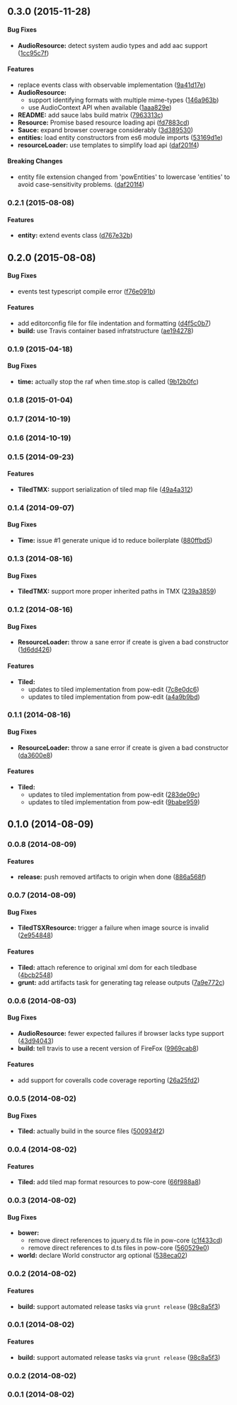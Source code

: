 <a name="0.3.0"></a>
## 0.3.0 (2015-11-28)


#### Bug Fixes

* **AudioResource:** detect system audio types and add aac support ([1cc95c7f](http://github.com/justindujardin/pow-core/commit/1cc95c7f0d906b8ec46ca56f71e4a1552637a720))


#### Features

* replace events class with observable implementation ([9a41d17e](http://github.com/justindujardin/pow-core/commit/9a41d17e6204ea0b727275bf765b1a63e81ecbe3))
* **AudioResource:**
  * support identifying formats with multiple mime-types ([146a963b](http://github.com/justindujardin/pow-core/commit/146a963b6845e9a29452375443d73c4ddee5a3a1))
  * use AudioContext API when available ([1aaa829e](http://github.com/justindujardin/pow-core/commit/1aaa829e918fb5e56f91969d723c61d35efe480a))
* **README:** add sauce labs build matrix ([7963313c](http://github.com/justindujardin/pow-core/commit/7963313c59135beb90f7b292d354b19e9fb94527))
* **Resource:** Promise based resource loading api ([fd7883cd](http://github.com/justindujardin/pow-core/commit/fd7883cd058d04d063eed097cd161414b877e14d))
* **Sauce:** expand browser coverage considerably ([3d389530](http://github.com/justindujardin/pow-core/commit/3d38953056d645b3bf68a2ed51a6db631f8c27c9))
* **entities:** load entity constructors from es6 module imports ([53169d1e](http://github.com/justindujardin/pow-core/commit/53169d1e4eb61d08aa7d7917ae9d63f6ef16bd2a))
* **resourceLoader:** use templates to simplify load api ([daf201f4](http://github.com/justindujardin/pow-core/commit/daf201f44864231978b87f03c1359670847af947))


#### Breaking Changes

* entity file extension changed from 'powEntities' to lowercase 'entities' to avoid case-sensitivity problems.
 ([daf201f4](http://github.com/justindujardin/pow-core/commit/daf201f44864231978b87f03c1359670847af947))


<a name="0.2.1"></a>
### 0.2.1 (2015-08-08)


#### Features

* **entity:** extend events class ([d767e32b](http://github.com/justindujardin/pow-core/commit/d767e32b013e661a097c7e99c9a460c89b90efef))


<a name="0.2.0"></a>
## 0.2.0 (2015-08-08)


#### Bug Fixes

* events test typescript compile error ([f76e091b](http://github.com/justindujardin/pow-core/commit/f76e091bd787678d8ddcbc6dd7267bdb6629bbaf))


#### Features

* add editorconfig file for file indentation and formatting ([d4f5c0b7](http://github.com/justindujardin/pow-core/commit/d4f5c0b76f0931d1eb628b5311a77b948a1df88e))
* **build:** use Travis container based infratstructure ([ae194278](http://github.com/justindujardin/pow-core/commit/ae1942785f16aca42bf06f87d1e6a1fcc27059db))


<a name="0.1.9"></a>
### 0.1.9 (2015-04-18)


#### Bug Fixes

* **time:** actually stop the raf when time.stop is called ([9b12b0fc](http://github.com/justindujardin/pow-core/commit/9b12b0fc513f55d682678fa21c7f2ef88c36d264))


<a name="0.1.8"></a>
### 0.1.8 (2015-01-04)


<a name="0.1.7"></a>
### 0.1.7 (2014-10-19)


<a name="0.1.6"></a>
### 0.1.6 (2014-10-19)


<a name="0.1.5"></a>
### 0.1.5 (2014-09-23)


#### Features

* **TiledTMX:** support serialization of tiled map file ([49a4a312](http://github.com/justindujardin/pow-core/commit/49a4a3125918f5486537b609b53f4e271142d9d0))


<a name="0.1.4"></a>
### 0.1.4 (2014-09-07)


#### Bug Fixes

* **Time:** issue #1 generate unique id to reduce boilerplate ([880ffbd5](http://github.com/justindujardin/pow-core/commit/880ffbd5634e3a19ea719ea7710bb6fc7763f9ad))


<a name="0.1.3"></a>
### 0.1.3 (2014-08-16)


#### Bug Fixes

* **TiledTMX:** support more proper inherited paths in TMX ([239a3859](http://github.com/justindujardin/pow-core/commit/239a3859a544e565b6a7abe1b564833326e095d1))


<a name="0.1.2"></a>
### 0.1.2 (2014-08-16)


#### Bug Fixes

* **ResourceLoader:** throw a sane error if create is given a bad constructor ([1d6dd426](http://github.com/justindujardin/pow-core/commit/1d6dd4261df6726d2c5bf5455b39dba383128a73))


#### Features

* **Tiled:**
  * updates to tiled implementation from pow-edit ([7c8e0dc6](http://github.com/justindujardin/pow-core/commit/7c8e0dc6bf7f7264362eb98a650bb06cdc04c31c))
  * updates to tiled implementation from pow-edit ([a4a9b9bd](http://github.com/justindujardin/pow-core/commit/a4a9b9bd04e56574323b08cd5913fdd56e1f2c1b))


<a name="0.1.1"></a>
### 0.1.1 (2014-08-16)


#### Bug Fixes

* **ResourceLoader:** throw a sane error if create is given a bad constructor ([da3600e8](http://github.com/justindujardin/pow-core/commit/da3600e82cbba1e52a82c9e904241824b08aa47d))


#### Features

* **Tiled:**
  * updates to tiled implementation from pow-edit ([283de09c](http://github.com/justindujardin/pow-core/commit/283de09cf63083e9c6e8a91c431b2d9621e6dad5))
  * updates to tiled implementation from pow-edit ([9babe959](http://github.com/justindujardin/pow-core/commit/9babe959ebf710cf3cd5c51d46636167b0ebace0))


<a name="0.1.0"></a>
## 0.1.0 (2014-08-09)


<a name="0.0.8"></a>
### 0.0.8 (2014-08-09)


#### Features

* **release:** push removed artifacts to origin when done ([886a568f](http://github.com/justindujardin/pow-core/commit/886a568fd0a96c31dfe303a7e75983cab912a34f))


<a name="0.0.7"></a>
### 0.0.7 (2014-08-09)


#### Bug Fixes

* **TiledTSXResource:** trigger a failure when image source is invalid ([2e954848](http://github.com/justindujardin/pow-core/commit/2e9548482fc925dab127959eb82a6ab25476f6bb))


#### Features

* **Tiled:** attach reference to original xml dom for each tiledbase ([4bcb2548](http://github.com/justindujardin/pow-core/commit/4bcb2548a0465eb6d494bb0da3a742877e10eeb8))
* **grunt:** add artifacts task for generating tag release outputs ([7a9e772c](http://github.com/justindujardin/pow-core/commit/7a9e772c12611f63c510b95729f232fe9801938f))


<a name="0.0.6"></a>
### 0.0.6 (2014-08-03)


#### Bug Fixes

* **AudioResource:** fewer expected failures if browser lacks type support ([43d94043](http://github.com/justindujardin/pow-core/commit/43d940434720891a76666e4c41527aa72def767d))
* **build:** tell travis to use a recent version of FireFox ([9969cab8](http://github.com/justindujardin/pow-core/commit/9969cab85c80e72c046945e2bd4c537f53882571))


#### Features

* add support for coveralls code coverage reporting ([26a25fd2](http://github.com/justindujardin/pow-core/commit/26a25fd21484d40b9d0152b6d7a827475fdde649))


<a name="0.0.5"></a>
### 0.0.5 (2014-08-02)


#### Bug Fixes

* **Tiled:** actually build in the source files ([500934f2](http://github.com/justindujardin/pow-core/commit/500934f2563bde92e3066e740c456993b471e897))


<a name="0.0.4"></a>
### 0.0.4 (2014-08-02)


#### Features

* **Tiled:** add tiled map format resources to pow-core ([66f988a8](http://github.com/justindujardin/pow-core/commit/66f988a8b80167df20b8d9e7856263ca5f2f52e5))


<a name="0.0.3"></a>
### 0.0.3 (2014-08-02)


#### Bug Fixes

* **bower:**
  * remove direct references to jquery.d.ts file in pow-core ([c1f433cd](http://github.com/justindujardin/pow-core/commit/c1f433cd218fd977997cdef2cc6fb86a43abbf16))
  * remove direct references to d.ts files in pow-core ([560529e0](http://github.com/justindujardin/pow-core/commit/560529e0ca9d5fa03baea710cf39d0f22dfd8560))
* **world:** declare World constructor arg optional ([538eca02](http://github.com/justindujardin/pow-core/commit/538eca0230d11d06c7617b71656e829736acf014))


<a name="0.0.2"></a>
### 0.0.2 (2014-08-02)


#### Features

* **build:** support automated release tasks via `grunt release` ([98c8a5f3](http://github.com/justindujardin/pow-core/commit/98c8a5f345b4616b525fd7515a797e52c371e722))


<a name="0.0.1"></a>
### 0.0.1 (2014-08-02)


#### Features

* **build:** support automated release tasks via `grunt release` ([98c8a5f3](http://github.com/justindujardin/pow-core/commit/98c8a5f345b4616b525fd7515a797e52c371e722))


<a name="0.0.2"></a>
### 0.0.2 (2014-08-02)


<a name="0.0.1"></a>
### 0.0.1 (2014-08-02)


